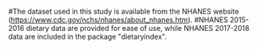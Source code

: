 #The dataset used in this study is available from the NHANES website (https://www.cdc.gov/nchs/nhanes/about_nhanes.htm).
#NHANES 2015-2016 dietary data are provided for ease of use, while NHANES 2017-2018 data are included in the package "dietaryindex".
